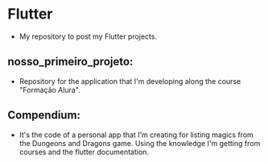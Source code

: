 # Flutter

- My repository to post my Flutter projects.

## nosso_primeiro_projeto:

- Repository for the application that I'm developing along the course "Formação Alura".


## Compendium:

- It's the code of a personal app that I'm creating for listing magics from the Dungeons and Dragons game. Using the knowledge I'm getting from courses and the flutter documentation.